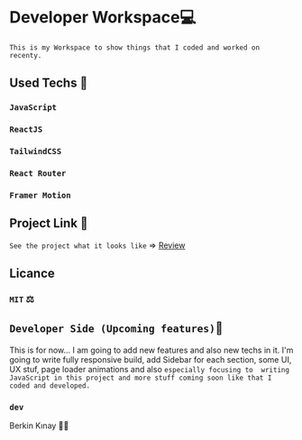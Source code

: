 # Developer Workspace💻
`This is my Workspace to show things that I coded and worked on recenty.`

## Used Techs 🥰

### `JavaScript`
### `ReactJS`
### `TailwindCSS`
### `React Router`
### `Framer Motion`

## Project Link 🔭

`See the project what it looks like` => [Review](https://developer-workspace.vercel.app/)

## Licance
### `MIT` ⚖️

## `Developer Side (Upcoming features)`💫
This is for now... I am going to add new features and also new techs in it. I'm going to write fully responsive build, add Sidebar for each section, some UI, UX stuf, page loader animations and also `especially focusing to  writing JavaScript in this project and more stuff coming soon like that I coded and developed.` 

### `dev`
Berkin Kınay 👨‍💻
